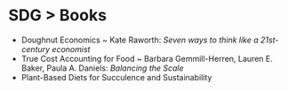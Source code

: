 # SDG > Books

- Doughnut Economics ~ Kate Raworth: *Seven ways to think like a 21st-century economist*
- True Cost Accounting for Food ~ Barbara Gemmill-Herren, Lauren E. Baker, Paula A. Daniels: *Balancing the Scale*
- Plant-Based Diets for Succulence and Sustainability
